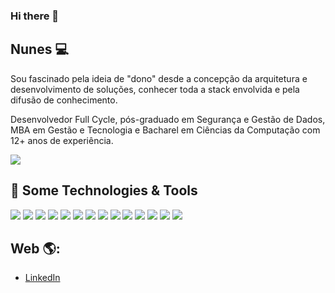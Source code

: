 ### Hi there 👋

<!--
**ricardo-jnunes/ricardo-jnunes** is a ✨ _special_ ✨ repository because its `README.md` (this file) appears on your GitHub profile.

Here are some ideas to get you started:

- 🔭 I’m currently working on ...
- 🌱 I’m currently learning ...
- 👯 I’m looking to collaborate on ...
- 🤔 I’m looking for help with ...
- 💬 Ask me about ...
- 📫 How to reach me: ...
- 😄 Pronouns: ...
- ⚡ Fun fact: ...
-->

## Nunes 💻

Sou fascinado pela ideia de "dono" desde a concepção da arquitetura e desenvolvimento de soluções, conhecer toda a stack envolvida e pela difusão de conhecimento.

Desenvolvedor Full Cycle, pós-graduado em Segurança e Gestão de Dados, MBA em Gestão e Tecnologia e Bacharel em Ciências da Computação com 12+ anos de experiência.


<a href="https://github.com/ricardo-jnunes/ricardo-jnunes">
  <img align="center" src="https://github-readme-stats.vercel.app/api/top-langs/?username=ricardo-jnunes" />
</a>

## 🔧 Some Technologies & Tools
![](https://img.shields.io/badge/OS-Linux-informational?style=flat&logo=linux&logoColor=white&color=2bbc8a)
![](https://img.shields.io/badge/Code-Java-informational?style=flat&logo=java&logoColor=white&color=2bbc8a)
![](https://img.shields.io/badge/Code-PHP-informational?style=flat&logo=php&logoColor=white&color=2bbc8a)
![](https://img.shields.io/badge/Code-Python-informational?style=flat&logo=python&logoColor=white&color=2bbc8a)
![](https://img.shields.io/badge/Code-React-20232A?style=flat&logo=React&logoColor=white&color=DD0031)
![](https://img.shields.io/badge/Code-Angular-DD0031??style=flat&logo=angular&logoColor=white&color=DD0031)
![](https://img.shields.io/badge/Code-JavaScript-informational?style=flat&logo=javascript&logoColor=white&color=DD0031)
![](https://img.shields.io/badge/Style-Sass-CC6699?style=flat&logo=sass&logoColor=white&color=06B6D4)
![](https://img.shields.io/badge/Style-Tailwind%20CSS-CC6699?style=flat&logo=tailwindcss&logoColor=white&color=06B6D4)
![](https://img.shields.io/badge/Style-Bootstrap-CC6699?style=flat&logo=bootstrap&logoColor=white&color=06B6D4)
![](https://img.shields.io/badge/Shell-Bash-informational?style=flat&logo=gnu-bash&logoColor=white&color=5391FE)
![](https://img.shields.io/badge/Tools-Node.js-43853D?style=flat&logo=node.js&logoColor=white&color=5391FE)
![](https://img.shields.io/badge/Tools-Docker-informational?style=flat&logo=docker&logoColor=white&color=5391FE)
![](https://img.shields.io/badge/DBMS-MySQL-00000F?style=flat&logo=mysql&logoColor=white&color=4479A1)

## Web 🌎:
- <a href="https://br.linkedin.com/in/ricardo-jos%C3%A9-nunes-b971a6134">LinkedIn</a>
